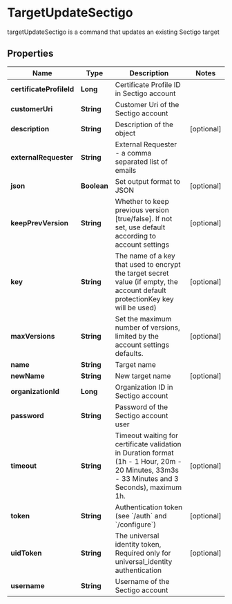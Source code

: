 

# TargetUpdateSectigo

targetUpdateSectigo is a command that updates an existing Sectigo target

## Properties

| Name | Type | Description | Notes |
|------------ | ------------- | ------------- | -------------|
|**certificateProfileId** | **Long** | Certificate Profile ID in Sectigo account |  |
|**customerUri** | **String** | Customer Uri of the Sectigo account |  |
|**description** | **String** | Description of the object |  [optional] |
|**externalRequester** | **String** | External Requester - a comma separated list of emails |  |
|**json** | **Boolean** | Set output format to JSON |  [optional] |
|**keepPrevVersion** | **String** | Whether to keep previous version [true/false]. If not set, use default according to account settings |  [optional] |
|**key** | **String** | The name of a key that used to encrypt the target secret value (if empty, the account default protectionKey key will be used) |  [optional] |
|**maxVersions** | **String** | Set the maximum number of versions, limited by the account settings defaults. |  [optional] |
|**name** | **String** | Target name |  |
|**newName** | **String** | New target name |  [optional] |
|**organizationId** | **Long** | Organization ID in Sectigo account |  |
|**password** | **String** | Password of the Sectigo account user |  |
|**timeout** | **String** | Timeout waiting for certificate validation in Duration format (1h - 1 Hour, 20m - 20 Minutes, 33m3s - 33 Minutes and 3 Seconds), maximum 1h. |  [optional] |
|**token** | **String** | Authentication token (see &#x60;/auth&#x60; and &#x60;/configure&#x60;) |  [optional] |
|**uidToken** | **String** | The universal identity token, Required only for universal_identity authentication |  [optional] |
|**username** | **String** | Username of the Sectigo account |  |



